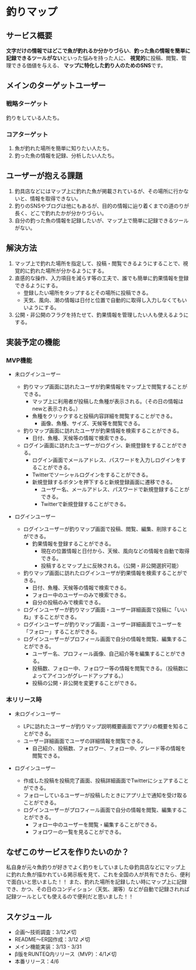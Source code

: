 # 釣りマップ

## サービス概要
**文字だけの情報ではどこで魚が釣れるか分かりづらい**、**釣った魚の情報を簡単に記録できるツールがない**といった悩みを持った人に、
**視覚的**に投稿、閲覧、管理できる価値を与える、
**マップに特化した釣り人のためのSNS**です。

## メインのターゲットユーザー
### 戦略ターゲット
釣りをしている人たち。
### コアターゲット
1. 魚が釣れた場所を簡単に知りたい人たち。
1. 釣った魚の情報を記録、分析したい人たち。

## ユーザーが抱える課題
1. 釣具店などにはマップ上に釣れた魚が掲載されているが、その場所に行かないと、情報を取得できない。
1. 釣りのSNSやブログは他にもあるが、目的の情報に辿り着くまでの道のりが長く、どこで釣れたかが分かりづらい。
1. 自分の釣った魚の情報を記録したいが、マップ上で簡単に記録できるツールがない。

## 解決方法
1. マップ上で釣れた場所を指定して、投稿・閲覧できるようにすることで、視覚的に釣れた場所が分かるようにする。
1. 直感的な操作、入力項目を減らす等の工夫で、誰でも簡単に釣果情報を登録できるようにする。
   - 登録したい場所をタップするとその場所に投稿できる。
   - 天気、風向、潮の情報は日付と位置で自動的に取得し入力しなくてもいいようにする。
1. 公開・非公開のフラグを持たせて、釣果情報を管理したい人も使えるようにする。

## 実装予定の機能
### MVP機能
- 未ログインユーザー
  - 釣りマップ画面に訪れたユーザが釣果情報をマップ上で閲覧することができる。
    - マップ上に利用者が投稿した魚種が表示される。（その日の情報はnewと表示される。）
    - 魚種をクリックすると投稿内容詳細を閲覧することができる。
      - 画像、魚種、サイズ、天候等を閲覧できる。
  - 釣りマップ画面に訪れたユーザが釣果情報を検索することができる。
    - 日付、魚種、天候等の情報で検索できる。
  - ログイン画面に訪れたユーザーがログイン、新規登録をすることができる。
    - ログイン画面でメールアドレス、パスワードを入力しログインをすることができる。
    - Twitterでソーシャルログインをすることができる。
    - 新規登録するボタンを押下すると新規登録画面に遷移できる。
      - ユーザー名、メールアドレス、パスワードで新規登録することができる。
      - Twitterで新規登録することができる。

- ログインユーザー
  - ログインユーザーが釣りマップ画面で投稿、閲覧、編集、削除することができる。
    - 釣果情報を登録することができる。
      - 現在の位置情報と日付から、天候、風向などの情報を自動で取得できる。
      - 投稿するとマップ上に反映される。（公開・非公開選択可能）
  - 釣りマップ画面に訪れたログインユーザが釣果情報を検索することができる。
    - 日付、魚種、天候等の情報で検索できる。
    - フォロー中のユーザーのみで検索できる。
    - 自分の投稿のみで検索できる。
  - ログインユーザーが釣りマップ画面・ユーザー詳細画面で投稿に「いいね」することができる。
  - ログインユーザーが釣りマップ画面・ユーザー詳細画面でユーザーを「フォロー」することができる。
  - ログインユーザーがプロフィール画面で自分の情報を閲覧、編集することができる。
    - ユーザー名、プロフィール画像、自己紹介等を編集することができる。
    - 投稿数、フォロー中、フォロワー等の情報を閲覧できる。（投稿数によってアイコンがグレードアップする。）
    - 投稿の公開・非公開を変更することができる。


### 本リリース時
- 未ログインユーザー
  - LPに訪れたユーザーが釣りマップ説明概要画面でアプリの概要を知ることができる。
  - ユーザー詳細画面でユーザの詳細情報を閲覧できる。
    - 自己紹介、投稿数、フォロワー、フォロー中、グレード等の情報を閲覧できる。

- ログインユーザー
  - 作成した投稿を投稿完了画面、投稿詳細画面でTwitterにシェアすることができる。
  - フォローしているユーザーが投稿したときにアプリ上で通知を受け取ることができる。
  - ログインユーザーがプロフィール画面で自分の情報を閲覧、編集することができる。
    - フォロー中のユーザーを閲覧・編集することができる。
    - フォロワーの一覧を見ることができる。

## なぜこのサービスを作りたいのか？
私自身が元々魚釣りが好きでよく釣りをしていました😄釣具店などにマップ上に釣れた魚が描かれている掲示板を見て、これを全国の人が共有できたら、便利で面白いと思いました！！
また、釣れた場所を記録したい時にマップ上に記録でき、かつ、その日のコンディション（天気、潮等）などが自動で記録されれば記録ツールとしても使えるので便利だと思いました！！

## スケジュール
- 企画〜技術調査：3/12〆切
- README〜ER図作成：3/12 〆切
- メイン機能実装：3/13 - 3/31
- β版をRUNTEQ内リリース（MVP）：4/1〆切
- 本番リリース：4/6
